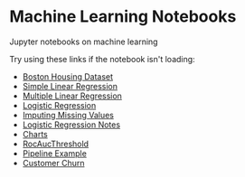 # Machine Learning Notebooks
Jupyter notebooks on machine learning

Try using these links if the notebook isn't loading:
* [Boston Housing Dataset](https://nbviewer.jupyter.org/github/cliffwhitworth/machine_learning_notebooks/blob/master/BostonHousingDataset.ipynb)
* [Simple Linear Regression](https://nbviewer.jupyter.org/github/cliffwhitworth/machine_learning_notebooks/blob/master/SimpleLinearRegression.ipynb)
* [Multiple Linear Regression](https://nbviewer.jupyter.org/github/cliffwhitworth/machine_learning_notebooks/blob/master/MultipleLinearRegression.ipynb)
* [Logistic Regression](https://nbviewer.jupyter.org/github/cliffwhitworth/machine_learning_notebooks/blob/master/LogisticRegression.ipynb)
* [Imputing Missing Values](https://nbviewer.jupyter.org/github/cliffwhitworth/machine_learning_notebooks/blob/master/ImputingMissingValues.ipynb)
* [Logistic Regression Notes](https://nbviewer.jupyter.org/github/cliffwhitworth/machine_learning_notebooks/blob/master/LogisticRegressionNotes.ipynb)
* [Charts](https://nbviewer.jupyter.org/github/cliffwhitworth/machine_learning_notebooks/blob/master/Charts.ipynb)
* [RocAucThreshold](https://nbviewer.jupyter.org/github/cliffwhitworth/machine_learning_notebooks/blob/master/RocAucThreshold.ipynb)
* [Pipeline Example](https://nbviewer.jupyter.org/github/cliffwhitworth/machine_learning_notebooks/blob/master/LendingClubPipelineExample.ipynb)
* [Customer Churn](https://nbviewer.jupyter.org/github/cliffwhitworth/machine_learning_notebooks/blob/master/CustomerChurn.ipynb)
